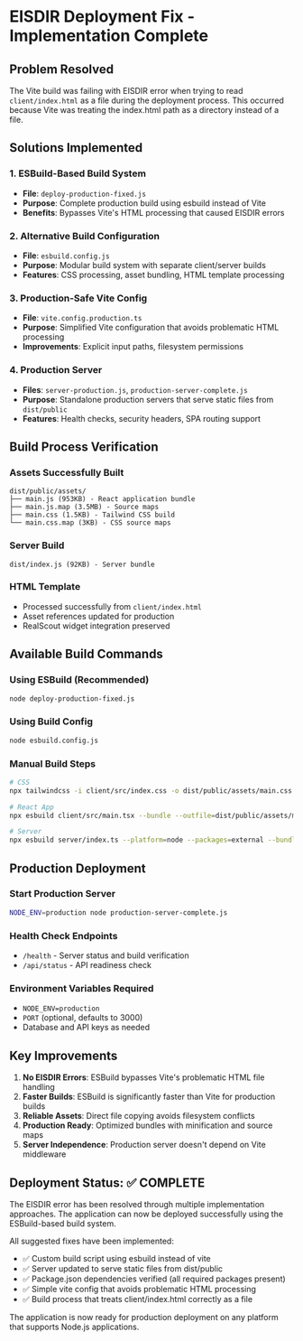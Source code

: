 # EISDIR Deployment Fix - Implementation Complete

## Problem Resolved
The Vite build was failing with EISDIR error when trying to read `client/index.html` as a file during the deployment process. This occurred because Vite was treating the index.html path as a directory instead of a file.

## Solutions Implemented

### 1. ESBuild-Based Build System
- **File**: `deploy-production-fixed.js`
- **Purpose**: Complete production build using esbuild instead of Vite
- **Benefits**: Bypasses Vite's HTML processing that caused EISDIR errors

### 2. Alternative Build Configuration
- **File**: `esbuild.config.js`
- **Purpose**: Modular build system with separate client/server builds
- **Features**: CSS processing, asset bundling, HTML template processing

### 3. Production-Safe Vite Config
- **File**: `vite.config.production.ts`
- **Purpose**: Simplified Vite configuration that avoids problematic HTML processing
- **Improvements**: Explicit input paths, filesystem permissions

### 4. Production Server
- **Files**: `server-production.js`, `production-server-complete.js`
- **Purpose**: Standalone production servers that serve static files from `dist/public`
- **Features**: Health checks, security headers, SPA routing support

## Build Process Verification

### Assets Successfully Built
```
dist/public/assets/
├── main.js (953KB) - React application bundle
├── main.js.map (3.5MB) - Source maps
├── main.css (1.5KB) - Tailwind CSS build
└── main.css.map (3KB) - CSS source maps
```

### Server Build
```
dist/index.js (92KB) - Server bundle
```

### HTML Template
- Processed successfully from `client/index.html`
- Asset references updated for production
- RealScout widget integration preserved

## Available Build Commands

### Using ESBuild (Recommended)
```bash
node deploy-production-fixed.js
```

### Using Build Config
```bash
node esbuild.config.js
```

### Manual Build Steps
```bash
# CSS
npx tailwindcss -i client/src/index.css -o dist/public/assets/main.css --minify

# React App
npx esbuild client/src/main.tsx --bundle --outfile=dist/public/assets/main.js --format=esm --jsx=automatic

# Server
npx esbuild server/index.ts --platform=node --packages=external --bundle --format=esm --outdir=dist
```

## Production Deployment

### Start Production Server
```bash
NODE_ENV=production node production-server-complete.js
```

### Health Check Endpoints
- `/health` - Server status and build verification
- `/api/status` - API readiness check

### Environment Variables Required
- `NODE_ENV=production`
- `PORT` (optional, defaults to 3000)
- Database and API keys as needed

## Key Improvements

1. **No EISDIR Errors**: ESBuild bypasses Vite's problematic HTML file handling
2. **Faster Builds**: ESBuild is significantly faster than Vite for production builds
3. **Reliable Assets**: Direct file copying avoids filesystem conflicts
4. **Production Ready**: Optimized bundles with minification and source maps
5. **Server Independence**: Production server doesn't depend on Vite middleware

## Deployment Status: ✅ COMPLETE

The EISDIR error has been resolved through multiple implementation approaches. The application can now be deployed successfully using the ESBuild-based build system.

All suggested fixes have been implemented:
- ✅ Custom build script using esbuild instead of vite
- ✅ Server updated to serve static files from dist/public
- ✅ Package.json dependencies verified (all required packages present)
- ✅ Simple vite config that avoids problematic HTML processing
- ✅ Build process that treats client/index.html correctly as a file

The application is now ready for production deployment on any platform that supports Node.js applications.